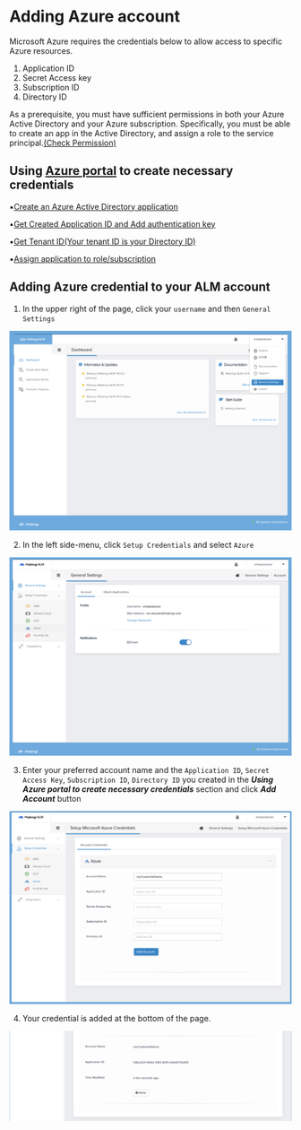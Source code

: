 # Adding Azure account

Microsoft Azure requires the credentials below to allow access to specific Azure resources.

1. Application ID
2. Secret Access key
3. Subscription ID
4. Directory ID

As a prerequisite, you must have sufficient permissions in both your Azure Active Directory and your Azure subscription. Specifically, you must be able to create an app in the Active Directory, and assign a role to the service principal.[\(Check Permission\)](https://docs.microsoft.com/en-us/azure/azure-resource-manager/resource-group-create-service-principal-portal#required-permissions)

## Using [Azure portal](https://portal.azure.com)  to create necessary credentials

▪️[Create an Azure Active Directory application](https://docs.microsoft.com/en-us/azure/azure-resource-manager/resource-group-create-service-principal-portal#create-an-azure-active-directory-application)

▪️[Get Created Application ID and Add authentication key](https://docs.microsoft.com/en-us/azure/azure-resource-manager/resource-group-create-service-principal-portal#create-an-azure-active-directory-application)

▪️[Get Tenant ID\(Your tenant ID is your Directory ID\)](https://docs.microsoft.com/en-us/azure/azure-resource-manager/resource-group-create-service-principal-portal#get-tenant-id)

▪️[Assign application to role/subscription](https://docs.microsoft.com/en-us/azure/azure-resource-manager/resource-group-create-service-principal-portal#assign-application-to-role)

## Adding Azure credential to your ALM account

1. In the upper right of the page, click your `username` and then `General Settings`

![](../../.gitbook/assets/screen-shot-2018-06-11-at-17.10.20.png)

2. In the left side-menu, click `Setup Credentials` and select `Azure`

![](../../.gitbook/assets/screen-shot-2018-06-11-at-17.13.27.png)

3. Enter your preferred account name and the `Application ID`, `Secret Access Key`, `Subscription ID`, `Directory ID` you created in the _**Using Azure portal to create necessary credentials**_ section and click _**Add Account**_ button

![](../../.gitbook/assets/screen-shot-2018-06-11-at-17.16.53.png)

4. Your credential is added at the bottom of the page.

![](../../.gitbook/assets/screen-shot-2018-06-11-at-17.30.11.png)

